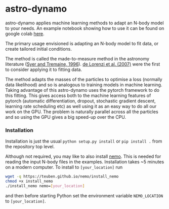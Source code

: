 # astro-dynamo

astro-dynamo applies machine learning methods to adapt an N-body model to your needs.
An example notebook showing how to use it can be found on google colab
[here](https://github.com/cwegg/astro-dynamo/blob/master/astro_dynamo_example.ipynb).

The primary usage envisioned is adapting an N-body model to fit data, or create
tailored initial conditions. 

The method is called the made-to-measure method in the astronomy literature 
([Syer and Tremaine, 1996](https://ui.adsabs.harvard.edu/abs/1996MNRAS.282..223S)). 
[de Lorenzi et al. (2007)](https://ui.adsabs.harvard.edu/abs/2007MNRAS.376...71D)
were the first to consider applying it to fitting data. 

The method adapts the masses of the particles to optimise a loss (normally data
likelihood) and so is analogous to training models in machine learning. Taking
advantage of this astro-dynamo uses the pytorch framework to do this fitting.
This gives access both to the machine learning features of pytorch 
(automatic differentiation, dropout, stochastic gradient descent, learning rate
scheduling etc) as well using it as an easy way to do all our work on the
GPU. The problem is naturally parallel across all the particles and so
using the GPU gives a big speed-up over the CPU.

### Installation

Installation is just the usual `python setup.py install` or `pip install
 .` from the repository top level.

Although not required, you may like to also install 
[nemo](https://github.com/teuben/nemo). This is needed
 for reading the input N-body files in the examples. Installation takes ~5
  minutes on a modern computer. To install to `[your_location]` run
 ```bash
wget -q https://teuben.github.io/nemo/install_nemo
chmod +x install_nemo
./install_nemo nemo=[your_location] 
```
and then before starting Python set the environment variable `NEMO_LOCATION
` to `[your_location]`.

